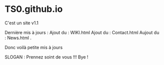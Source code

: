 # TS0.github.io
C'est un site v1.1 

Dernière mis  à jours : 
Ajout du : WIKI.html
Ajout du : Contact.html
Aujout du : News.html . 


Donc voilà petite mis à jours 

SLOGAN : Prennez soint de vous !!! 
Bye ! 
